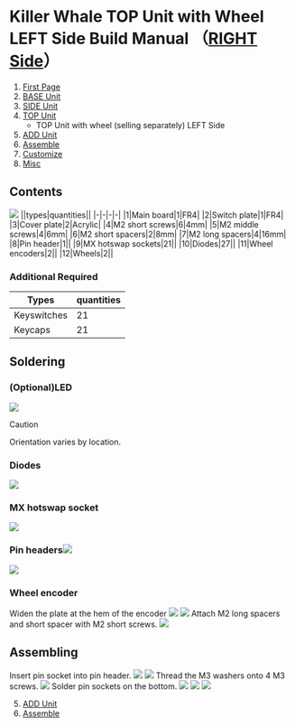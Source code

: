 # Killer Whale TOP Unit with Wheel LEFT Side Build Manual （[RIGHT Side](../rightside/4_TOP_WHEEL.md)）

1. [First Page](../README_EN.md)
2. [BASE Unit](../leftside/2_BASE.md)
3. [SIDE Unit](../leftside/3_SIDE_TRACKBALL.md)
4. [TOP Unit](../leftside/4_TOP.md)
   - TOP Unit with wheel (selling separately) LEFT Side
5. [ADD Unit](../leftside/5_ADD.md)
6. [Assemble](../leftside/6_ASSEMBLE.md)
7. [Customize](../leftside/7_CUSTOM.md)
8. [Misc](../leftside/8_MISC.md)

## Contents
![](../img/4_2_wheeltop_l/4_2_1_contents.jpg)
||types|quantities||
|-|-|-|-|
|1|Main board|1|FR4|
|2|Switch plate|1|FR4|
|3|Cover plate|2|Acrylic|
|4|M2 short screws|6|4mm|
|5|M2 middle screws|4|6mm|
|6|M2 short spacers|2|8mm|
|7|M2 long spacers|4|16mm|
|8|Pin header|1||
|9|MX hotswap sockets|21||
|10|Diodes|27||
|11|Wheel encoders|2||
|12|Wheels|2||

### Additional Required
|Types|quantities|
|-|-|
|Keyswitches|21|
|Keycaps|21|

## Soldering
### (Optional)LED
![](../img/4_2_wheeltop_l/4_2_3_led.jpg)
> [!CAUTION]
> Orientation varies by location.

### Diodes
![](../img/4_2_wheeltop_l/4_2_4_diodes.jpg)

### MX hotswap socket
![](../img/4_2_wheeltop_l/4_2_5_sockets.jpg)


### Pin headers![](../img/c_pin_header_7.jpg)
![](../img/4_2_wheeltop_l/4_2_6_pinheaders.jpg)

### Wheel encoder
Widen the plate at the hem of the encoder
![](../img/c_whell.jpg)
![](../img/4_2_wheeltop_l/4_2_7_encoders.jpg)
Attach M2 long spacers and short spacer with M2 short screws.
![](../img/4_2_wheeltop_l/4_2_8_spacers.jpg)
## Assembling

Insert pin socket into pin header.
![](../img/c_pin_socket_7.jpg)
![](../img/4_2_wheeltop_l/4_2_9_pinsockets.jpg)
Thread the M3 washers onto 4 M3 screws.
![](../img/4_2_wheeltop_l/4_2_10_screws.jpg)
Solder pin sockets on the bottom.
![](../img/4_2_wheeltop_l/4_2_11_base.jpg)
![](../img/4_2_wheeltop_l/4_2_12_keyswitches.jpg)
![](../img/4_2_wheeltop_l/4_2_13_wheels.jpg)


5. [ADD Unit](../leftside/5_ADD.md)
6. [Assemble](../leftside/6_ASSEMBLE.md)
